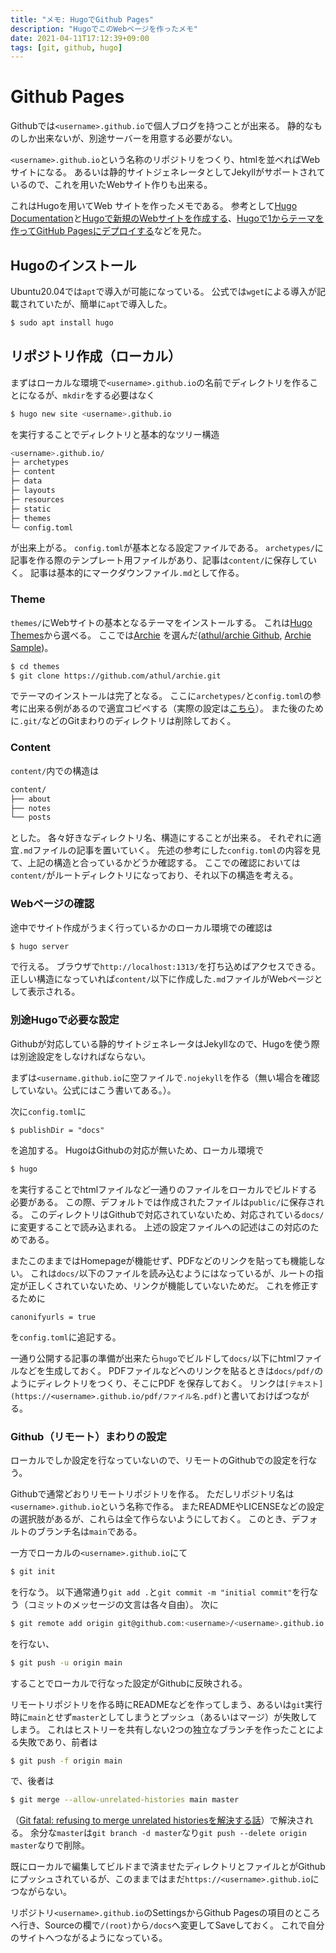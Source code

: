 ```yaml
---
title: "メモ: HugoでGithub Pages"
description: "HugoでこのWebページを作ったメモ"
date: 2021-04-11T17:12:39+09:00
tags: [git, github, hugo]
---
```



# Github Pages
Githubでは`<username>.github.io`で個人ブログを持つことが出来る。
静的なものしか出来ないが、別途サーバーを用意する必要がない。

`<username>.github.io`という名称のリポジトリをつくり、htmlを並べればWebサイトになる。
あるいは静的サイトジェネレータとしてJekyllがサポートされているので、これを用いたWebサイト作りも出来る。

これはHugoを用いてWeb サイトを作ったメモである。
参考として[Hugo Documentation](https://gohugo.io/documentation/)と[Hugoで新規のWebサイトを作成する](https://maku77.github.io/hugo/basic/create-site.html)、[Hugoで1からテーマを作ってGitHub Pagesにデプロイする](https://www.membersedge.co.jp/blog/create-hugo-theme-and-deploy-to-github-pages/)などを見た。


## Hugoのインストール
Ubuntu20.04では`apt`で導入が可能になっている。
公式では`wget`による導入が記載されていたが、簡単に`apt`で導入した。
```bash
$ sudo apt install hugo
```


## リポジトリ作成（ローカル）
まずはローカルな環境で`<username>.github.io`の名前でディレクトリを作ることになるが、`mkdir`をする必要はなく
```bash
$ hugo new site <username>.github.io
```
を実行することでディレクトリと基本的なツリー構造
```bash
<username>.github.io/
├─ archetypes
├─ content
├─ data
├─ layouts
├─ resources
├─ static
├─ themes
└─ config.toml
```
が出来上がる。
`config.toml`が基本となる設定ファイルである。
`archetypes/`に記事を作る際のテンプレート用ファイルがあり、記事は`content/`に保存していく。
記事は基本的にマークダウンファイル`.md`として作る。


### Theme
`themes/`にWebサイトの基本となるテーマをインストールする。
これは[Hugo Themes](https://themes.gohugo.io/)から選べる。
ここでは[Archie](https://themes.gohugo.io/archie/) を選んだ([athul/archie Github](https://github.com/athul/archie), [Archie Sample](https://athul.github.io/archie/))。
```bash
$ cd themes
$ git clone https://github.com/athul/archie.git
```
でテーマのインストールは完了となる。
ここに`archetypes/`と`config.toml`の参考に出来る例があるので適宜コピペする（実際の設定は[こちら](https://github.com/biyori-sh/biyori-sh.github.io/blob/main/config.toml)）。
また後のために`.git/`などのGitまわりのディレクトリは削除しておく。


### Content
`content/`内での構造は
```bash
content/
├── about
├── notes
└── posts
```
とした。
各々好きなディレクトリ名、構造にすることが出来る。
それぞれに適宜`.md`ファイルの記事を置いていく。
先述の参考にした`config.toml`の内容を見て、上記の構造と合っているかどうか確認する。
ここでの確認においては`content/`がルートディレクトリになっており、それ以下の構造を考える。


### Webページの確認
途中でサイト作成がうまく行っているかのローカル環境での確認は
```bash
$ hugo server
```
で行える。
ブラウザで`http://localhost:1313/`を打ち込めばアクセスできる。
正しい構造になっていれば`content/`以下に作成した`.md`ファイルがWebページとして表示される。


### 別途Hugoで必要な設定
Githubが対応している静的サイトジェネレータはJekyllなので、Hugoを使う際は別途設定をしなければならない。

まずは`<username.github.io`に空ファイルで`.nojekyll`を作る（無い場合を確認していない。公式にはこう書いてある。）。

次に`config.toml`に
```
$ publishDir = "docs"
```
を追加する。
HugoはGithubの対応が無いため、ローカル環境で
```bash
$ hugo
```
を実行することでhtmlファイルなど一通りのファイルをローカルでビルドする必要がある。
この際、デフォルトでは作成されたファイルは`public/`に保存される。
このディレクトリはGithubで対応されていないため、対応されている`docs/`に変更することで読み込まれる。
上述の設定ファイルへの記述はこの対応のためである。

またこのままではHomepageが機能せず、PDFなどのリンクを貼っても機能しない。
これは`docs/`以下のファイルを読み込むようにはなっているが、ルートの指定が正しくされていないため、リンクが機能していないためだ。
これを修正するために
```
canonifyurls = true
```
を`config.toml`に追記する。

一通り公開する記事の準備が出来たら`hugo`でビルドして`docs/`以下にhtmlファイルなどを生成しておく。
PDFファイルなどへのリンクを貼るときは`docs/pdf/`のようにディレクトリをつくり、そこにPDF を保存しておく。
リンクは`[テキスト](https://<username>.github.io/pdf/ファイル名.pdf)`と書いておけばつながる。


### Github（リモート）まわりの設定
ローカルでしか設定を行なっていないので、リモートのGithubでの設定を行なう。

Githubで通常どおりリモートリポジトリを作る。
ただしリポジトリ名は`<username>.github.io`という名称で作る。
またREADMEやLICENSEなどの設定の選択肢があるが、これらは全て作らないようにしておく。
このとき、デフォルトのブランチ名は`main`である。

一方でローカルの`<username>.github.io`にて
```bash
$ git init
```
を行なう。
以下通常通り`git add .`と`git commit -m "initial commit"`を行なう（コミットのメッセージの文言は各々自由）。
次に
``` bash
$ git remote add origin git@github.com:<username>/<username>.github.io
```
を行ない、
``` bash
$ git push -u origin main
```
することでローカルで行なった設定がGithubに反映される。

リモートリポジトリを作る時にREADMEなどを作ってしまう、あるいは`git`実行時に`main`とせず`master`としてしまうとプッシュ（あるいはマージ）が失敗してしまう。
これはヒストリーを共有しない2つの独立なブランチを作ったことによる失敗であり、前者は
```bash
$ git push -f origin main
```
で、後者は
```bash
$ git merge --allow-unrelated-histories main master
```
（[Git fatal: refusing to merge unrelated historiesを解決する話](https://qiita.com/mei28/items/85bc881ac1f26332ac15)）で解決される。
余分な`master`は`git branch -d master`なり`git push --delete origin master`なりで削除。

既にローカルで編集してビルドまで済ませたディレクトリとファイルとがGithubにプッシュされているが、このままではまだ`https://<username>.github.io`につながらない。

リポジトリ`<username>.github.io`のSettingsからGithub Pagesの項目のところへ行き、Sourceの欄で`/(root)`から`/docs`へ変更してSaveしておく。
これで自分のサイトへつながるようになっている。
